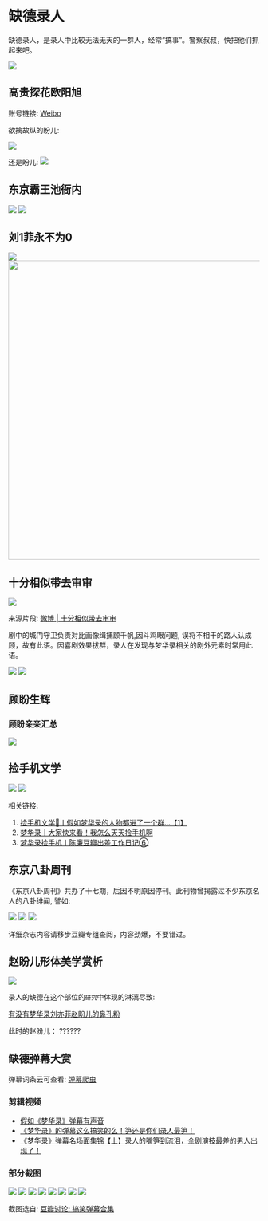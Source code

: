 # 缺德录人

缺德录人，是录人中比较无法无天的一群人，经常“搞事”。警察叔叔，快把他们抓起来吧。


![](/image/lu/qd/cover.jpg)


## 高贵探花欧阳旭

账号链接: [Weibo](https://weibo.com/n/%E9%AB%98%E8%B4%B5%E6%8E%A2%E8%8A%B1%E6%AC%A7%E9%98%B3%E6%97%AD)

欲擒故纵的盼儿:

![](/image/lu/th-1.jpg)

还是盼儿:
![](/image/lu/th-2.jpg)


## 东京霸王池衙内

![](/image/lu/xc-1.jpg)
![](/image/lu/xc-2.jpg)










## 刘1菲永不为0


![](/image/lu/l1f.jpg)
<img src="/image/lu/l1f-2.jpg" width="600">



## 十分相似带去审审
![](/image/lu/qd/sim.jpg)

来源片段: [微博 | 十分相似带去审审](https://weibo.com/7567113371/LATuqk4dg)


剧中的城门守卫负责对比画像缉捕顾千帆,因斗鸡眼问题, 误将不相干的路人认成顾，故有此语。因喜剧效果拔群，录人在发现与梦华录相关的剧外元素时常用此语。

![](/image/lu/qd/xs-1.webp)
![](/image/lu/qd/xs-2.webp)





## 顾盼生辉


### 顾盼亲亲汇总
![](/image/lu/kiss.jpg)


## 捡手机文学

![](/image/lu/ph-1.jpg)
![](/image/lu/ph-2.jpg)

相关链接:

1. [捡手机文学📱丨假如梦华录的人物都进了一个群...【1】 ](https://www.douban.com/group/topic/268189100/?_i=4573655Rn8heGv)
2. [梦华录｜大家快来看！我怎么天天捡手机啊](https://www.douban.com/group/topic/268924220/?_i=4573650Rn8heGv)
3. [梦华录捡手机丨陈廉豆瓣出差工作日记⑥](https://www.douban.com/group/topic/268912608/?_i=4573651Rn8heGv)


## 东京八卦周刊
《东京八卦周刊》共办了十七期，后因不明原因停刊。此刊物曾揭露过不少东京名人的八卦绯闻, 譬如:

![](/image/lu/ba-1.jpg)
![](/image/lu/ba-2.jpg)
![](/image/lu/ba-3.jpg)

详细杂志内容请移步豆瓣专组查阅，内容劲爆，不要错过。




## 赵盼儿形体美学赏析
![](/image/lu/pan.jpg)

录人的缺德在这个部位的`研究`中体现的淋漓尽致:

[有没有梦华录刘亦菲赵盼儿的鼻孔粉](https://www.douban.com/group/topic/271105834/?_i=4573252PbKEZeM,4573255EBOLKYV&dt_platform=wechat_friends&dt_dapp=1)

此时的赵盼儿： ??????


## 缺德弹幕大赏

弹幕词条云可查看: [弹幕爬虫](/data/other.html#弹幕爬虫)

### 剪辑视频

* [假如《梦华录》弹幕有声音](https://www.bilibili.com/video/BV1eW4y1k7xX?share_source=copy_web&vd_source=f736773e8cd672da4192a42087bfe36c)
* [《梦华录》的弹幕这么搞笑的么！笋还是你们录人最笋！](https://www.bilibili.com/video/BV1yr4y1x73K?share_source=copy_web&vd_source=f736773e8cd672da4192a42087bfe36c)
* [《梦华录》弹幕名场面集锦【上】录人的嘴笋到流泪，全剧演技最差的男人出现了！](https://www.bilibili.com/video/BV1st4y1H7jx?share_source=copy_web&vd_source=f736773e8cd672da4192a42087bfe36c)


### 部分截图

![](/image/lu/danmu/danmu-1.jpg)
![](/image/lu/danmu/danmu-8.jpg)
![](/image/lu/danmu/danmu-2.jpg)
![](/image/lu/danmu/danmu-3.jpg)
![](/image/lu/danmu/danmu-4.jpg)
![](/image/lu/danmu/danmu-7.webp)
![](/image/lu/danmu/danmu-5.webp)
![](/image/lu/danmu/danmu-6.webp)

截图选自: [豆瓣讨论: 搞笑弹幕合集](https://www.douban.com/group/topic/277213439/?_i=6511216Rn8heGv,6511673Rn8heGv)


